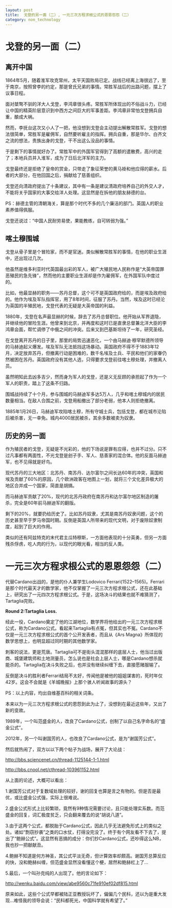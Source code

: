 ```yaml
---
layout: post
title:  戈登的另一面（二）, 一元三次方程求根公式的恩恩怨怨（二）
category: non_technology 
---
```


# 戈登的另一面（二）

## 离开中国

1864年5月，随着淮军攻克常州，太平天国败局已定。战线已经离上海很远了，至于南京，按照曾李的约定，那是曾氏兄弟的事情。常胜军战后的出路问题，摆上了议事日程。

面对桀骜不驯的洋大人戈登，李鸿章很头疼。常胜军所体现出的不俗战斗力，已经让中国的精英阶层意识到中西方之间巨大的军事差距。李鸿章非常怕戈登拥兵自重，酿成大祸。

然而，李抚台这次又小人了一把，他没想到戈登会主动提出解散常胜军。戈登的想法很简单，常胜军是雇佣军，自然要听雇主的指挥。拥兵自重，那是华尔、白齐文之流的想法，贵族出身的戈登，干不出这么没品的事情。

于是剩下的事情就好办了。常胜军中的外国军官得到了高额的遣散费，高兴的走了；本地兵员并入淮军，成为了日后北洋军的主力。

戈登最终还是拒绝了皇帝的赏金，只带走了象征荣誉的黄马褂和他应得的薪水。后者的大部分，在他回国之后，捐献给了慈善组织。

戈登还向清政府提出了十条建议，其中有一条是建议清政府培养自己的外交人才，不能将关乎国家的大事交给洋人处理。这显然是在拆他的朋友赫德的台。

PS：赫德主管的清朝海关，算是那个时代不多的几个廉洁的部门。英国人的职业素养值得佩服。

戈登还说过：“中国人民耐劳易使，果能教练，自可转弱为强。”

## 喀土穆围城

戈登从骨子里是个冒险家，而不是官迷。类似解散常胜军的事情，在他的职业生涯中，还出现过几次。

他虽然是维多利亚时代英国最出彩的军人，被广大殖民地人民称作是“大英帝国罪恶殖民的急先锋”，然而他的主要职业生涯却是作为雇佣军，在外国军队中度过的。

比如，他最显赫的职务——苏丹总督，这个可不是英国政府给的，而是埃及政府给的。他作为埃及军队指挥官，用了8年时间，征服了苏丹。当然，埃及这时已经沦为英国的半殖民地，戈登代表的无疑是大英帝国的利益。

1880年，戈登在名声最显赫的时候，辞去了苏丹总督职位。他开始从军界退隐，并继续他的冒险生涯。他曾来到北京，并再度和这时已是直隶总督兼北洋大臣的李鸿章会面，帮忙调停了中俄之间的冲突。后来又到巴基斯坦待了一年，研究圣经。

在戈登离开苏丹的日子里，那里的局势迅速恶化，一个由马赫迪·穆罕默德所领导的马赫迪起义爆发。埃及军队无法抵挡这场暴动。英国政府不得不于1883年12月，决定放弃苏丹，但撤离行动是困难的，数千名埃及士兵、平民和他们的家眷仍然被困在苏丹。英国政府没有其他人选，只得要求戈登前往喀土穆处理，并撤离人员。

虽然明知此去凶多吉少，然而身为军人的戈登，还是义无反顾的承担起了作为一个军人的职责，踏上了这条不归路。

围城战持续了十个月，参与围城的马赫迪军多达5万人，几乎和喀土穆城内的居民数量相当。在敌人合围之前，戈登用船撤出了部分老弱，他本人则拒绝撤离。

1885年1月26日，马赫迪军攻陷喀土穆，所有守城士兵，包括戈登，都在城市沦陷后被杀害，无一幸免。城内4000居民被杀，其余多数被卖为奴隶。

## 历史的另一面

作为殖民者的戈登，无疑是不光彩的，他的下场说是罪有应得，也并不过分。只不过凡事都有两面性，不光戈登是刽子手、军人、慈善家的混合体。他的反面马赫迪军，也不见得就是好鸟。

现代苏丹的三大地区：北苏丹、南苏丹、达尔富尔之间长达60年的冲突，英国和埃及贡献了60%的原因，几个欧洲政客在地图上一划，就将三个文化差异极大的地区合并成一个国家，简直是胡搞。

而马赫迪军贡献了20%，现代的北苏丹政府在南苏丹和达尔富尔地区制造的屠杀，完全是60年前马赫迪军的翻版。

剩下的20%，就要扔给历史了。比如苏丹奴隶，尤其是南苏丹奴隶问题，这个的历史甚至早于罗马帝国时期。反倒是英国人所带来的现代文明，对于废除奴隶制度，起到了巨大的作用。

类似的还有阿兹特克的末代君主瓜特穆斯，一方面他表现的十分英勇，但另一方面残杀俘虏，吃人肉的行为，以现代的眼光看，相当的反人类。

# 一元三次方程求根公式的恩恩怨怨（二）

代替Cardano出战的，是他的仆人兼学生Lodovico Ferrari(1522–1565)。Ferrari是那个时代最天才的数学家，他不仅掌握了一元三次方程求根公式，还在此基础上，研究出了一元四次方程求根公式。于是，这场决斗的结果也就不难猜测了，Tartaglia完败。

**Round 2:Tartaglia Loss.**

经此一役，Cardano奠定了他的江湖地位，数学界将他给出的一元三次方程求根公式，称为Cardano公式。看起来Tartaglia有点冤，但其实也不冤。Cardano不仅是一元三次方程求根公式的首个公开发表者，而且从《Ars Magna》所体现的数学思想上，也明显超过同时期的其他数学家。

刺客的说法，更是荒唐。Tartaglia可不是街头混混那样的底层人士，他当过出版商、城堡建筑师和土地测量员，怎么说也是社会上层人士，哪是Cardano想杀就能杀的。Tartaglia在决斗失败之后，也并没有继续纠缠下去，直接愿赌服输了。

反倒是决斗的胜利者Ferrari结局不太好，传闻他是被他的姐姐谋害的，死时年仅42岁。这会不会就是《羊城晚报》上那个骇人听闻故事的源头？

PS：以上内容，均出自维基百科的相关词条。

本来以为一元三次方程求根公式的恩怨到此为止了，没想到在最近这些年，又出了新的变故。

1989年，一个叫范盛金的人，改良了Cardano公式，创制了以自己名字命名的“盛金公式”。

2012年，另一个叫谢国芳的人，也改良了Cardano公式，是为“谢国芳公式”。

然后就热闹了，双方以以下两个帖子为战场，展开了大论战：

http://bbs.sciencenet.cn/thread-1125144-1-1.html

http://bbs.cnool.net/cthread-103961152.html

从上面的论述，大概可以看出：

1.谢国芳公式对于复数域处理的较好，谢的回复也算是言之有物的。但是否是最优，或比盛金公式强，实际上很难说。

2.盛金公式形式上比较繁琐，竟然有9种情况需要讨论，且只能处理实系数。而范盛金的回复，词汇极度贫乏，只会翻来覆去的说“胡说八道”。

3.由于这两个公式，都脱胎于Cardano公式，因此几乎无法避免形式上的类似之处。诸如“剽窃抄袭”之类的口水仗，打得没完没了。终于有个网友看不下去了，提出了“鲍赫公式”。这显然有恶搞的成分：你们抄Cardano公式，还吵得这么NB，我也抄一把献献丑。

4.鲍赫不知道是何方神圣，其公式平淡无奇，但计算效率却颇高。谢国芳总算反应的快，没和鲍赫纠缠，但范盛金显然没看懂这个梗，居然和鲍赫杠上了...

5.最后，一个叫孙克纯的人出现了。他的言论如下：

http://wenku.baidu.com/view/abe9560c71fe910ef02df815.html

原来如此，这些个公式早都被陆正亚教授玩坏了，偏偏几个民科，还以为是重大发现...难怪我的领导会说：“民科都死光，中国科学就有希望了。”

